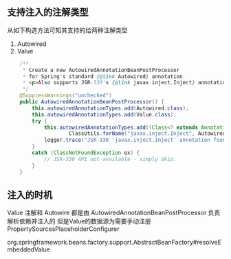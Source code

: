 


## 支持注入的注解类型

从如下构造方法可知其支持的给两种注解类型
1. Autowired
2. Value

```java
	/**
	 * Create a new AutowiredAnnotationBeanPostProcessor
	 * for Spring's standard {@link Autowired} annotation.
	 * <p>Also supports JSR-330's {@link javax.inject.Inject} annotation, if available.
	 */
	@SuppressWarnings("unchecked")
	public AutowiredAnnotationBeanPostProcessor() {
		this.autowiredAnnotationTypes.add(Autowired.class);
		this.autowiredAnnotationTypes.add(Value.class);
		try {
			this.autowiredAnnotationTypes.add((Class<? extends Annotation>)
					ClassUtils.forName("javax.inject.Inject", AutowiredAnnotationBeanPostProcessor.class.getClassLoader()));
			logger.trace("JSR-330 'javax.inject.Inject' annotation found and supported for autowiring");
		}
		catch (ClassNotFoundException ex) {
			// JSR-330 API not available - simply skip.
		}
	}
```


## 注入的时机


Value 注解和 Autowire 都是由 AutowiredAnnotationBeanPostProcessor 负责解析依赖并注入的
但是Value的数据源为需要手动注册 PropertySourcesPlaceholderConfigurer

org.springframework.beans.factory.support.AbstractBeanFactory#resolveEmbeddedValue
